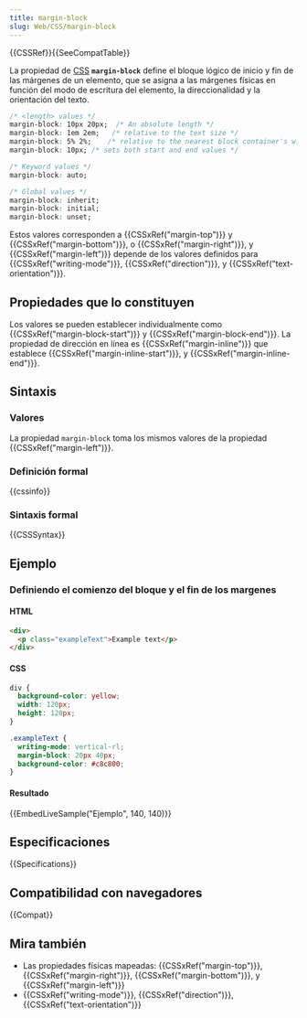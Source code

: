 ```yaml
---
title: margin-block
slug: Web/CSS/margin-block
---
```


{{CSSRef}}{{SeeCompatTable}}

La propiedad de [CSS](/es/docs/Web/CSS) **`margin-block`** define el bloque lógico de inicio y fin de las márgenes de un elemento, que se asigna a las márgenes físicas en función del modo de escritura del elemento, la direccionalidad y la orientación del texto.

```css
/* <length> values */
margin-block: 10px 20px;  /* An absolute length */
margin-block: 1em 2em;   /* relative to the text size */
margin-block: 5% 2%;    /* relative to the nearest block container's width */
margin-block: 10px; /* sets both start and end values */

/* Keyword values */
margin-block: auto;

/* Global values */
margin-block: inherit;
margin-block: initial;
margin-block: unset;
```

Estos valores corresponden a {{CSSxRef("margin-top")}} y {{CSSxRef("margin-bottom")}}, o {{CSSxRef("margin-right")}}, y {{CSSxRef("margin-left")}} depende de los valores definidos para {{CSSxRef("writing-mode")}}, {{CSSxRef("direction")}}, y {{CSSxRef("text-orientation")}}.

## Propiedades que lo constituyen

Los valores se pueden establecer individualmente como {{CSSxRef("margin-block-start")}} y {{CSSxRef("margin-block-end")}}. La propiedad de dirección en línea es {{CSSxRef("margin-inline")}} que establece {{CSSxRef("margin-inline-start")}}, y {{CSSxRef("margin-inline-end")}}.

## Sintaxis

### Valores

La propiedad `margin-block` toma los mismos valores de la propiedad {{CSSxRef("margin-left")}}.

### Definición formal

{{cssinfo}}

### Sintaxis formal

{{CSSSyntax}}

## Ejemplo

### Definiendo el comienzo del bloque y el fin de los margenes

#### HTML

```html
<div>
  <p class="exampleText">Example text</p>
</div>
```

#### CSS

```css
div {
  background-color: yellow;
  width: 120px;
  height: 120px;
}

.exampleText {
  writing-mode: vertical-rl;
  margin-block: 20px 40px;
  background-color: #c8c800;
}
```

#### Resultado

{{EmbedLiveSample("Ejemplo", 140, 140)}}

## Especificaciones

{{Specifications}}

## Compatibilidad con navegadores

{{Compat}}

## Mira también

- Las propiedades físicas mapeadas: {{CSSxRef("margin-top")}}, {{CSSxRef("margin-right")}}, {{CSSxRef("margin-bottom")}}, y {{CSSxRef("margin-left")}}
- {{CSSxRef("writing-mode")}}, {{CSSxRef("direction")}}, {{CSSxRef("text-orientation")}}
